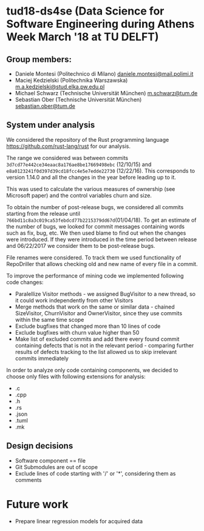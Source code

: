 # tud18-ds4se (Data Science for Software Engineering during Athens Week March '18 at TU DELFT)

## Group members:
* Daniele Montesi (Politechnico di Milano) <daniele.montesi@mail.polimi.it>
* Maciej Kedzielski (Politechnika Warszawska) <m.a.kedzielski@stud.elka.pw.edu.pl>
* Michael Schwarz  (Technische Universität München) <m.schwarz@tum.de>
* Sebastian Ober (Technische Universität München) <sebastian.ober@tum.de>

## System under analysis
We considered the repository of the Rust programming language https://github.com/rust-lang/rust for our analysis.

The range we considered was between commits `3d7cd77e442ce34eaac8a176ae8be17669498ebc` (12/10/15) and `e8a0123241f0d397d39cd18fcc4e5e7edde22730` (12/22/16).
This corresponds to version 1.14.0 and all the changes in the year before leading up to it.

This was used to calculate the various measures of ownership (see Microsoft paper) and the control variables churn and size.

To obtain the  number of post-release bugs, we considered all commits starting from the release until `766bd11c8a3c019ca53febdcd77b2215379dd67d`(01/04/18). To get an estimate of the number of bugs, we looked for commit messages containing words such as fix, bug, etc. We then used blame to find out when the changes were introduced. If they were introduced in the time period between release and 06/22/2017 we consider them to be post-release bugs.

File renames were considered. To track them we used functionality of RepoDriller that allows checking old and new name of every file in a commit. 

To improve the performance of mining code we implemented following code changes:
* Paralellize Visitor methods - we assigned BugVisitor to a new thread, so it could work independently from other Visitors
* Merge methods that work on the same or similar data - chained SizeVisitor, ChurnVisitor and OwnerVisitor, since they use commits within the same time scope
* Exclude bugfixes that changed more than 10 lines of code
* Exclude bugfixes with churn value higher than 50
* Make list of excluded commits and add there every found commit containing defects that is not in the relevant period - comparing further results of defects tracking to the list allowed us to skip irrelevant commits immediately

In order to analyze only code containing components, we decided to choose only files with following extensions for analysis:
* .c
* .cpp
* .h
* .rs
* .json
* .tuml
* .mk

## Design decisions
* Software component == file
* Git Submodules are out of scope
* Exclude lines of code starting with '/' or '\*', considering them as comments 

# Future work
* Prepare linear regression models for acquired data
